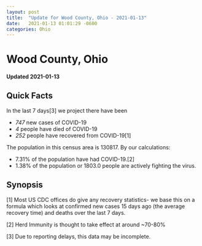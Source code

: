 ```yaml
---
layout: post
title:  "Update for Wood County, Ohio - 2021-01-13"
date:   2021-01-13 01:01:29 -0600
categories: Ohio
---
```


# Wood County, Ohio
#### Updated 2021-01-13

## Quick Facts

In the last 7 days[3] we project there have been
- *747* new cases of COVID-19
- *4* people have died of COVID-19
- *252* people have recovered from COVID-19[1]

The population in this census area is 130817. By our calculations:
- 7.31% of the population have had COVID-19.[2]
- 1.38% of the population or 1803.0 people are actively fighting the virus.

## Synopsis




[1] Most US CDC offices do give any recovery statistics- we base this on a formula which looks at confirmed new cases
15 days ago (the average recovery time) and deaths over the last 7 days.

[2] Herd Immunity is thought to take effect at around ~70-80%

[3] Due to reporting delays, this data may be incomplete.
 
    